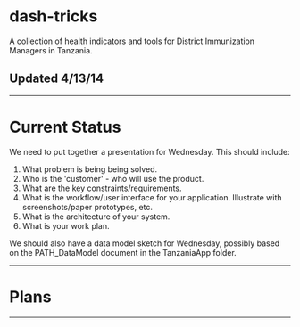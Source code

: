 dash-tricks
===========

A collection of health indicators and tools for District Immunization Managers in Tanzania.

Updated 4/13/14
---------------

---

Current Status
==============

We need to put together a presentation for Wednesday.
This should include:

1.  What problem is being being solved.
2.  Who is the 'customer' - who will use the product.
3.  What are the key constraints/requirements.
4.  What is the workflow/user interface for your application.  Illustrate with screenshots/paper prototypes,  etc.
5. What is the architecture of your system.
6.  What is your work plan.

We should also have a data model sketch for Wednesday, possibly based on the PATH_DataModel document in the TanzaniaApp folder.


---

Plans
=====


---




